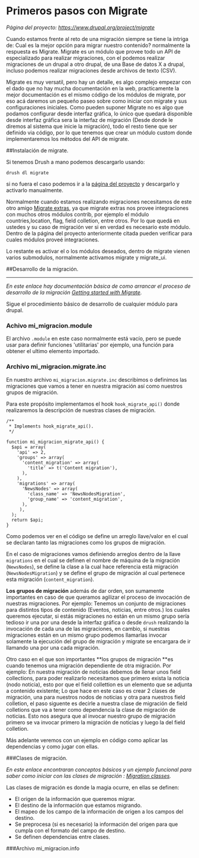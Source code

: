 # Primeros pasos con Migrate
*Página del proyecto: https://www.drupal.org/project/migrate*

Cuando estamos frente al reto de una migración siempre se tiene la intriga de: Cual es la mejor opción para migrar nuestro contenido? normalmente la respuesta es Migrate. Migrate es un módulo que provee todo un API de especializado para realizar migraciones, con el podemos realizar migraciones de un drupal a otro drupal, de una Base de datos X a drupal, incluso podemos realizar migraciones desde archivos de texto (CSV).

Migrate es muy versatil, pero hay un detalle, es algo complejo empezar con el dado que no hay mucha documentación en la web, practicamente la mejor documentación es el mismo código de los módulos de migrate, por eso acá daremos un pequeño paseo sobre como iniciar con migrate y sus configuraciones iniciales.
Como pueden suponer Migrate no es algo que podamos configurar desde interfaz gráfica, lo único que quedará disponible desde interfaz gráfica sera la interfaz de migración (Desde donde le diremos al sistema que inicie la migración), todo el resto tiene que ser definido via código, por lo que tenemos que crear un módulo custom donde implementaremos los métodos del API de migrate.



##Instalación de migrate.


Si tenemos Drush a mano podemos descargarlo usando:

```drush dl migrate```

si no fuera el caso podemos ir a la [página del proyecto](https://www.drupal.org/project/migrate) y descargarlo y activarlo manualmente.


Normalmente cuando estamos realizando migraciones necesitamos de este otro amigo [Migrate extras](https://www.drupal.org/project/migrate_extras), ya que migrate extras nos provee integraciones con muchos otros módulos contrib, por ejemplo el módulo countries,location, flag, field colletion, entre otros. Por lo que quedá en ustedes y su caso de migración ver si en verdad es necesario este módulo. Dentro de la página del proyecto anteriormente citada pueden verificar para cuales módulos proveé integraciones.

Lo restante es activar el o los módulos deseados, dentro de migrate vienen varios submodulos, normalmente activamos migrate y migrate_ui.



##Desarrollo de la migración.


---


*En este enlace hay documentación básica de como arrancar el proceso de desarrollo de la migración [Getting started with Migrate](https://www.drupal.org/node/1006982).*


Sigue el procedimiento básico de desarrollo de cualquier módulo para drupal.

### Achivo mi_migracion.module

El archivo ```.module``` en este caso normalmente está vacío, pero se puede usar para definir funciones 'utilitarias' por ejemplo, una función para obtener el ultimo elemento importado.


### Archivo mi_migracion.migrate.inc

En nuestro archivo ```mi_migracion.migrate.inc``` describimos o definimos las migraciones que vamos a tener en nuestra migración así como nuestros grupos de migración.

Para este propósito implementamos el hook ```hook_migrate_api()``` donde realizaremos la descripción de nuestras clases de migración.

```
/**
 * Implements hook_migrate_api().
 */
 
function mi_migracion_migrate_api() {
  $api = array(
    'api' => 2,
    'groups' => array(
      'content_migration' => array(
        'title' => t('Content migration'),
      ),
    ),
    'migrations' => array(
      'NewsNodes' => array(
        'class_name' => 'NewsNodesMigration',
        'group_name' => 'content_migration',
      ),
     ),
  );
  return $api;
}
```
Como podemos ver en el código se define un arreglo llave/valor en el cual se declaran tanto las migraciones como los grupos de migración.

En el caso de migraciones vamos definiendo arreglos dentro de la llave ```migrations``` en el cual se definen el nombre de máquina de la migración (```NewsNodes```), se define la clase a la cual hace referencia está migración (```NewsNodesMigration```) y se define el grupo de migración al cual pertenece esta migración (```content_migration```).


**Los grupos de migración** además de dar orden, son sumamente importantes en caso de que queramos agilizar el proceso de invocación de nuestras migraciones. 
Por ejemplo: Tenemos un conjunto de migraciones para distintos tipos de contenido (Eventos, noticias, entre otros.) los cuales queremos ejecutar, si estás migraciones no están en un mismo grupo sería tedioso ir una por una desde la interfaz gráfica o desde ```drush``` realizando la invocación de cada una de las migraciones, en cambio, si nuestras migraciones están en un mismo grupo podemos llamarlas invocar solamente la ejecución del grupo de migración y migrate se encargara de ir llamando una por una cada migración.

Otro caso en el que son importantes **los grupos de migración **es cuando tenemos una migración dependiente de otra migración. Por ejemplo: En nuestra migración de noticias debemos de llenar unos field collections, para poder realizarlo necesitamos que primero exista la noticia (nodo noticia), esto por que el field collettion es un elemento que se adjunta a contenido existente; Lo que hace en este caso es crear 2 clases de migración, una para nuestros nodos de noticias y otra para nuestros field colletion, el paso siguente es decirle a nuestra clase de migración de field colletions que va a tener como dependencia la clase de migración de noticias. Esto nos asegura que al invocar nuestro grupo de migración primero se va invocar primero la migración de noticias y luego la del field colletion.


Más adelante veremos con un ejemplo en código como aplicar las dependencias y como jugar con ellas.


###Clases de migración.

*En este enlace encontraran conceptos básicos y un ejemplo funcional para saber como iniciar con las clases de migración : [Migration classes](https://www.drupal.org/node/1006984).*


Las clases de migración es donde la magia ocurre, en ellas se definen:
* El origen de la información que queremos migrar.
* El destino de la información que estamos migrando.
* El mapeo de los campo de la información de origen a los campos del destino.
* Se preprocesa (si es necesario) la información del origen para que cumpla con el formato del campo de destino.
* Se definen dependencias entre clases.






###Archivo mi_migracion.info




